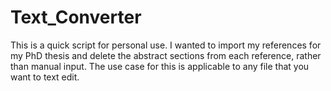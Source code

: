 # Text_Converter
This is a quick script for personal use. I wanted to import my references for my PhD thesis and delete the abstract sections from each reference, rather than manual input.  The use case for this is applicable to any file that you want to text edit. 
